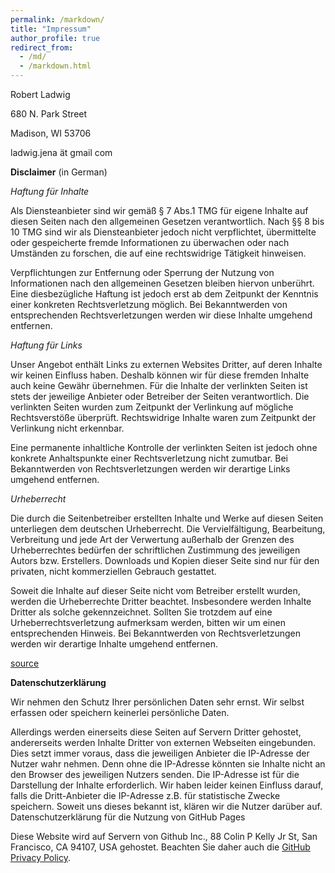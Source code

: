 ```yaml
---
permalink: /markdown/
title: "Impressum"
author_profile: true
redirect_from: 
  - /md/
  - /markdown.html
---
```


Robert Ladwig

680 N. Park Street

Madison, WI 53706

ladwig.jena ät gmail com

**Disclaimer** (in German)

*Haftung für Inhalte*

Als Diensteanbieter sind wir gemäß § 7 Abs.1 TMG für eigene Inhalte auf diesen Seiten nach den allgemeinen Gesetzen verantwortlich. Nach §§ 8 bis 10 TMG sind wir als Diensteanbieter jedoch nicht verpflichtet, übermittelte oder gespeicherte fremde Informationen zu überwachen oder nach Umständen zu forschen, die auf eine rechtswidrige Tätigkeit hinweisen.

Verpflichtungen zur Entfernung oder Sperrung der Nutzung von Informationen nach den allgemeinen Gesetzen bleiben hiervon unberührt. Eine diesbezügliche Haftung ist jedoch erst ab dem Zeitpunkt der Kenntnis einer konkreten Rechtsverletzung möglich. Bei Bekanntwerden von entsprechenden Rechtsverletzungen werden wir diese Inhalte umgehend entfernen.

*Haftung für Links*

Unser Angebot enthält Links zu externen Websites Dritter, auf deren Inhalte wir keinen Einfluss haben. Deshalb können wir für diese fremden Inhalte auch keine Gewähr übernehmen. Für die Inhalte der verlinkten Seiten ist stets der jeweilige Anbieter oder Betreiber der Seiten verantwortlich. Die verlinkten Seiten wurden zum Zeitpunkt der Verlinkung auf mögliche Rechtsverstöße überprüft. Rechtswidrige Inhalte waren zum Zeitpunkt der Verlinkung nicht erkennbar.

Eine permanente inhaltliche Kontrolle der verlinkten Seiten ist jedoch ohne konkrete Anhaltspunkte einer Rechtsverletzung nicht zumutbar. Bei Bekanntwerden von Rechtsverletzungen werden wir derartige Links umgehend entfernen.

*Urheberrecht*

Die durch die Seitenbetreiber erstellten Inhalte und Werke auf diesen Seiten unterliegen dem deutschen Urheberrecht. Die Vervielfältigung, Bearbeitung, Verbreitung und jede Art der Verwertung außerhalb der Grenzen des Urheberrechtes bedürfen der schriftlichen Zustimmung des jeweiligen Autors bzw. Erstellers. Downloads und Kopien dieser Seite sind nur für den privaten, nicht kommerziellen Gebrauch gestattet.

Soweit die Inhalte auf dieser Seite nicht vom Betreiber erstellt wurden, werden die Urheberrechte Dritter beachtet. Insbesondere werden Inhalte Dritter als solche gekennzeichnet. Sollten Sie trotzdem auf eine Urheberrechtsverletzung aufmerksam werden, bitten wir um einen entsprechenden Hinweis. Bei Bekanntwerden von Rechtsverletzungen werden wir derartige Inhalte umgehend entfernen.

[source](https://www.e-recht24.de/muster-disclaimer.html)

**Datenschutzerklärung** 

Wir nehmen den Schutz Ihrer persönlichen Daten sehr ernst. Wir selbst erfassen oder speichern keinerlei persönliche Daten.

Allerdings werden einerseits diese Seiten auf Servern Dritter gehostet, andererseits werden Inhalte Dritter von externen Webseiten eingebunden. Dies setzt immer voraus, dass die jeweiligen Anbieter die IP-Adresse der Nutzer wahr nehmen. Denn ohne die IP-Adresse könnten sie Inhalte nicht an den Browser des jeweiligen Nutzers senden. Die IP-Adresse ist für die Darstellung der Inhalte erforderlich. Wir haben leider keinen Einfluss darauf, falls die Dritt-Anbieter die IP-Adresse z.B. für statistische Zwecke speichern. Soweit uns dieses bekannt ist, klären wir die Nutzer darüber auf.
Datenschutzerklärung für die Nutzung von GitHub Pages

Diese Website wird auf Servern von Github Inc., 88 Colin P Kelly Jr St, San Francisco, CA 94107, USA gehostet. Beachten Sie daher auch die [GitHub Privacy Policy](https://help.github.com/articles/github-privacy-statement/).
